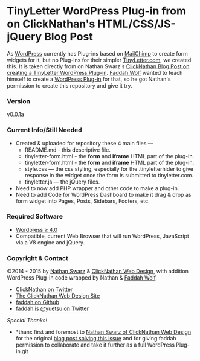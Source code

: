 TinyLetter WordPress Plug-in from on ClickNathan's HTML/CSS/JS-jQuery Blog Post
=================

As [WordPress](http://wordpress.org) currently has Plug-ins based on [MailChimp](http://mailchimp.com) to create form widgets for it, but no Plug-ins for their simpler [TinyLetter.com](http://tinyletter.com), we created this. It is taken directly from on Nathan Swarz's [ClickNathan Blog Post on creating a TinyLetter WordPress Plug-in](http://clicknathan.com/web-design/tinyletter-wordpress-plugin/). [Faddah Wolf](https://github.com/faddah) wanted to teach himself to create a [WordPress Plug-in](https://codex.wordpress.org/Writing_a_Plugin) for that, so he got Nathan's permission to create this repository and give it try.

### Version

v0.0.1a

### Current Info/Still Needed

* Created & uploaded for repository these 4 main files —
  * README.md - this descriptive file.
  * tinyletter-form.html - the <strong>form</strong> and <strong>iframe</strong> HTML part of the plug-in.
  * tinyletter-form.html - the <strong>form</strong> and <strong>iframe</strong> HTML part of the plug-in.
  * style.css — the css styling, especially for the .tinyletterhider to give response in the widget once the form is submitted to tinyletter.com.
  * tinyletter.js — the jQuery files.
* Need to now add PHP wrapper and other code to make a plug-in.
* Need to add Code for WordPress Dashboard to make it drag & drop as form widget into Pages, Posts, Sidebars, Footers, etc.

### Required Software

* [Wordpress ≥ 4.0](https://wordpress.org/download/)
* Compatible, current Web Browser that will run WordPress, JavaScript via a V8 engine and jQuery.

### Copyright & Contact

©2014 - 2015 by [Nathan Swarz](http://twitter.com/clicknathan) & [ClickNathan Web Design](http://clicknathan.com), with addition WordPress Plug-in code wrapped by Nathan & [Faddah Wolf](https://github.com/faddah).

* [ClickNathan on Twitter](http://twitter.com/clicknathan)
* [The ClickNathan Web Design Site](http://clicknathan.com)
* [faddah on Github](https://github.com/faddah)
* [faddah is @yuetsu on Twitter](http://twitter.com/yuetsu)

*Special Thanks!*

* *thanx first and foremost to [Nathan Swarz of ClickNathan Web Design](http://clicknathan.com) for the original [blog post solving this issue](http://clicknathan.com/web-design/tinyletter-wordpress-plugin/) and for giving faddah permission to collaborate and take it further as a full WordPress Plug-in.git
